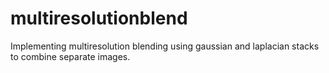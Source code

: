 # multiresolutionblend
Implementing multiresolution blending using gaussian and laplacian stacks to combine separate images. 
